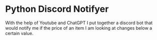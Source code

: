 # Python Discord Notifyer

With the help of Youtube and ChatGPT I put together a discord bot that would notify me if the price of an item I am looking at changes below a certain value.

